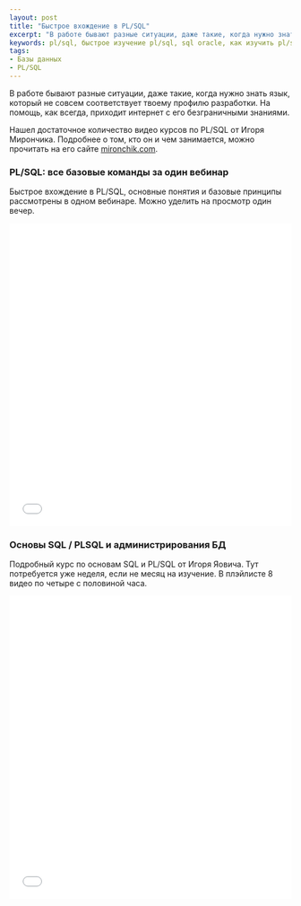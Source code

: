 ```yaml
---
layout: post
title: "Быстрое вхождение в PL/SQL"
excerpt: "В работе бывают разные ситуации, даже такие, когда нужно знать язык, который не совсем соответствует твоему профилю разработки."
keywords: pl/sql, быстрое изучение pl/sql, sql oracle, как изучить pl/sql, базовые команды в pl/sql, администрирование БД
tags:
- Базы данных
- PL/SQL
---
```


В работе бывают разные ситуации, даже такие, когда нужно знать язык, который не совсем соответствует твоему профилю разработки.
На помощь, как всегда, приходит интернет с его безграничными знаниями.

Нашел достаточное количество видео курсов по PL/SQL от Игоря Мирончика. Подробнее о том, кто он и чем занимается, можно прочитать на его сайте <a href="http://mironchik.com/" target="_blank">mironchik.com</a>.

### PL/SQL: все базовые команды за один вебинар

Быстрое вхождение в PL/SQL, основные понятия и базовые принципы рассмотрены в одном вебинаре. Можно уделить на просмотр один вечер.

<iframe width="100%" height="540" src="//www.youtube.com/embed/89Jtz4FWGQM?rel=0" frameborder="0" allowfullscreen></iframe>

### Основы SQL / PLSQL и администрирования БД

Подробный курс по основам SQL и PL/SQL от Игоря Яовича. Тут потребуется уже неделя, если не месяц на изучение. В плэйлисте 8 видео по четыре с половиной часа.

<iframe width="100%" height="540" src="//www.youtube.com/embed/Fs3ii-ppoLc?list=PLB49E360208918DA1" frameborder="0" allowfullscreen></iframe>
